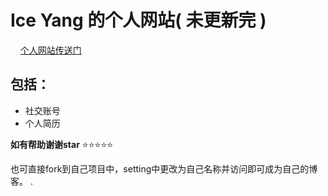 # Ice Yang 的个人网站( 未更新完 )
    
<a href="https://ybx13579.github.io/IceYang.github.io/ "  target="_blank" >个人网站传送门</a> 


## 包括：
* 社交账号
* 个人简历


**如有帮助谢谢star**   :star::star::star::star::star:

也可直接fork到自己项目中，setting中更改为自己名称并访问即可成为自己的博客。 .
